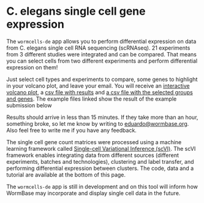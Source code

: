 
# C. elegans single cell gene expression

The `wormcells-de` app allows you to perform differential expression on data from C. elegans single cell RNA sequencing (scRNAseq). 21 experiments from 3 different studies were integrated and can be compared. That means you can select cells from two different experiments and perform differential expression on them!


Just select cell types and experiments to compare, some genes to highlight in your volcano plot, and leave
    your email. You will receive an [interactive volcano plot](https://scvi-differential-expression.s3.us-east-2.amazonaws.com/plots/eduardo%40wormbase.org%4020200227-233946-results.html), a
    [csv file with results](https://scvi-differential-expression.s3.us-east-2.amazonaws.com/csv/eduardo%40wormbase.org%4020200227-233946-results.csv) and [a csv file with the selected groups and genes](https://scvi-differential-expression.s3.us-east-2.amazonaws.com/submissions/eduardo%40wormbase.org%2520200227-233946.csv").
        The example files linked show the result of the example submission below

 Results should arrive in less than 15 minutes. If they take more than an hour, something broke, so let me know by writing to eduardo@wormbase.org. Also feel free to write me if you have any feedback.


The single cell gene count matrices were processed using a machine learning framework called [Single-cell Variational Inference (scVI)](https://github.com/YosefLab/scVI). The scVI framework enables integrating data from different sources (different experiments, batches and technologies), clustering and label transfer, and performing differential expression between clusters. The code, data and a tutorial are available at the bottom of this page. 

The `wormcells-de` app is still in development and on this tool will inform how WormBase may incorporate and display single cell data in the future. 
